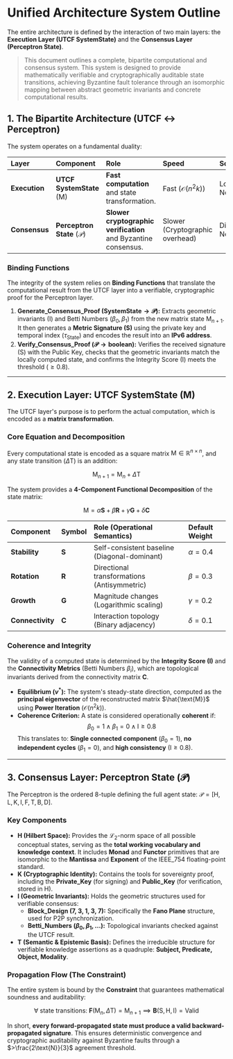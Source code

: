 # Unified Architecture System Outline

The entire architecture is defined by the interaction of two main layers: the **Execution Layer (UTCF SystemState)** and the **Consensus Layer (Perceptron State)**.

> This document outlines a complete, bipartite computational and consensus system. This system is designed to provide mathematically verifiable and cryptographically auditable state transitions, achieving Byzantine fault tolerance through an isomorphic mapping between abstract geometric invariants and concrete computational results.

## 1. The Bipartite Architecture (UTCF $\leftrightarrow$ Perceptron)

The system operates on a fundamental duality:

| Layer | Component | Role | Speed | Scope | Key Output |
| :--- | :--- | :--- | :--- | :--- | :--- |
| **Execution** | **UTCF SystemState** ($\text{M}$) | **Fast computation** and state transformation. | Fast ($\mathcal{O}(n^2k)$) | Local Node | $\text{M}_{n+1}$ (New Matrix State) |
| **Consensus** | **Perceptron State** ($\mathcal{P}$) | **Slower cryptographic verification** and Byzantine consensus. | Slower (Cryptographic overhead) | Distributed Network | $\text{S}$ (Cryptographically Signed Proof) |

### Binding Functions

The integrity of the system relies on **Binding Functions** that translate the computational result from the UTCF layer into a verifiable, cryptographic proof for the Perceptron layer.

1. **Generate\_Consensus\_Proof ($\text{SystemState} \to \mathcal{P}$):** Extracts geometric invariants ($\text{I}$) and Betti Numbers ($\beta_0, \beta_1$) from the new matrix state $\text{M}_{n+1}$. It then generates a **Metric Signature ($\text{S}$)** using the private key and temporal index ($\tau_{\text{State}}$) and encodes the result into an **IPv6 address**.
2. **Verify\_Consensus\_Proof ($\mathcal{P} \to \text{boolean}$):** Verifies the received signature ($\text{S}$) with the Public Key, checks that the geometric invariants match the locally computed state, and confirms the Integrity Score ($\text{I}$) meets the threshold ($\ge 0.8$).

***

## 2. Execution Layer: UTCF SystemState ($\text{M}$)

The UTCF layer's purpose is to perform the actual computation, which is encoded as a **matrix transformation**.

### Core Equation and Decomposition

Every computational state is encoded as a square matrix $\text{M} \in \mathbb{R}^{n \times n}$, and any state transition ($\Delta\text{T}$) is an addition:

$$\text{M}_{n+1} = \text{M}_n + \Delta\text{T}$$

The system provides a **4-Component Functional Decomposition** of the state matrix:

$$\text{M} = \alpha\mathbf{S} + \beta\mathbf{R} + \gamma\mathbf{G} + \delta\mathbf{C}$$

| Component | Symbol | Role (Operational Semantics) | Default Weight |
| :--- | :--- | :--- | :--- |
| **Stability** | $\mathbf{S}$ | Self-consistent baseline (Diagonal-dominant) | $\alpha = 0.4$ |
| **Rotation** | $\mathbf{R}$ | Directional transformations (Antisymmetric) | $\beta = 0.3$ |
| **Growth** | $\mathbf{G}$ | Magnitude changes (Logarithmic scaling) | $\gamma = 0.2$ |
| **Connectivity** | $\mathbf{C}$ | Interaction topology (Binary adjacency) | $\delta = 0.1$ |

### Coherence and Integrity

The validity of a computed state is determined by the **Integrity Score ($\text{I}$)** and the **Connectivity Metrics** (Betti Numbers $\beta_i$), which are topological invariants derived from the connectivity matrix $\mathbf{C}$.

* **Equilibrium ($v^*$):** The system's steady-state direction, computed as the **principal eigenvector** of the reconstructed matrix $\hat{\text{M}}$ using **Power Iteration** ($\mathcal{O}(n^2k)$).
* **Coherence Criterion:** A state is considered operationally **coherent** if:
    $$\beta_0 = 1 \land \beta_1 = 0 \land \text{I} \ge 0.8$$
    This translates to: **Single connected component** ($\beta_0=1$), **no independent cycles** ($\beta_1=0$), and **high consistency** ($\text{I} \ge 0.8$).

***

## 3. Consensus Layer: Perceptron State ($\mathcal{P}$)

The Perceptron is the ordered 8-tuple defining the full agent state: $\mathcal{P} = [\text{H}, \text{L}, \text{K}, \text{I}, \text{F}, \text{T}, \text{B}, \text{D}]$.

### Key Components

* **$\text{H}$ (Hilbert Space):** Provides the $\mathcal{L}_2$-norm space of all possible conceptual states, serving as the **total working vocabulary and knowledge context**. It includes **Monad** and **Functor** primitives that are isomorphic to the **Mantissa** and **Exponent** of the $\text{IEEE\_754}$ floating-point standard.
* **$\text{K}$ (Cryptographic Identity):** Contains the tools for sovereignty proof, including the **Private\_Key** (for signing) and **Public\_Key** (for verification, stored in $\text{H}$).
* **$\text{I}$ (Geometric Invariants):** Holds the geometric structures used for verifiable consensus:
  * **Block\_Design (7, 3, 1, 3, 7):** Specifically the **Fano Plane** structure, used for P2P synchronization.
  * **Betti\_Numbers ($\beta_0, \beta_1, \ldots$):** Topological invariants checked against the UTCF result.
* **$\text{T}$ (Semantic & Epistemic Basis):** Defines the irreducible structure for verifiable knowledge assertions as a quadruple: **Subject, Predicate, Object, Modality**.

### Propagation Flow (The Constraint)

The entire system is bound by the **Constraint** that guarantees mathematical soundness and auditability:

$$\forall \text{ state transitions: } \mathbf{F}(\text{M}_n, \Delta\text{T}) = \text{M}_{n+1} \implies \mathbf{B}(\text{S}, \text{H}, \text{I}) = \text{Valid}$$

In short, **every forward-propagated state must produce a valid backward-propagated signature**. This ensures deterministic convergence and cryptographic auditability against Byzantine faults through a $>\frac{2\text{N}}{3}$ agreement threshold.
